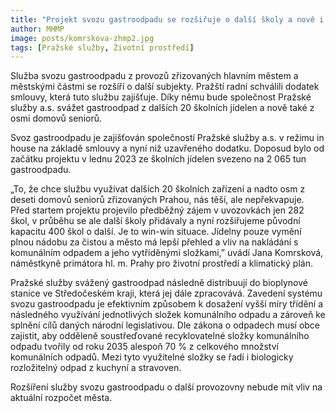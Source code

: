 ```yaml
---
title: "Projekt svozu gastroodpadu se rozšiřuje o další školy a nově i o domovy seniorů"
author: MHMP
image: posts/komrskova-zhmp2.jpg
tags: [Pražské služby, Životní prostředí]
---
```

 
Služba svozu gastroodpadu z provozů zřizovaných hlavním městem a městskými částmi se rozšíří o další subjekty. Pražští radní schválili dodatek smlouvy, která tuto službu zajišťuje. Díky němu bude společnost Pražské služby a.s. svážet gastroodpad z dalších 20 školních jídelen a nově také z osmi domovů seniorů.

Svoz gastroodpadu je zajišťován společností Pražské služby a.s. v režimu in house na základě smlouvy a nyní niž uzavřeného dodatku. Doposud bylo od začátku projektu v lednu 2023 ze školních jídelen svezeno na 2 065 tun gastroodpadu.

„To, že chce službu využívat dalších 20 školních zařízení a nadto osm z deseti domovů seniorů zřizovaných Prahou, nás těší, ale nepřekvapuje. Před startem projektu projevilo předběžný zájem v uvozovkách jen 282 škol, v průběhu se ale další školy přidávaly a nyní rozšiřujeme původní kapacitu 400 škol o další. Je to win-win situace. Jídelny pouze vymění plnou nádobu za čistou a město má lepší přehled a vliv na nakládání s komunálním odpadem a jeho vytříděnými složkami,” uvádí Jana Komrsková, náměstkyně primátora hl. m. Prahy pro životní prostředí a klimatický plán.

Pražské služby svážený gastroodpad následně distribuují do bioplynové stanice ve Středočeském kraji, která jej dále zpracovává. Zavedení systému svozu gastroodpadu je efektivním způsobem k dosažení vyšší míry třídění a následného využívání jednotlivých složek komunálního odpadu a zároveň ke splnění cílů daných národní legislativou. Dle zákona o odpadech musí obce zajistit, aby odděleně soustřeďované recyklovatelné složky komunálního odpadu tvořily od roku 2035 alespoň 70 % z celkového množství komunálních odpadů. Mezi tyto využitelné složky se řadí i biologicky rozložitelný odpad z kuchyní a stravoven.

Rozšíření služby svozu gastroodpadu o další provozovny nebude mít vliv na aktuální rozpočet města.
